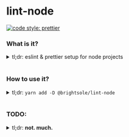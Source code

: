 # lint-node

[![code style: prettier](https://img.shields.io/badge/code_style-prettier-ff69b4.svg?style=flat-square)](https://github.com/prettier/prettier)

### What is it?
<details>
<summary>tl;dr: eslint & prettier setup for node projects</summary>
<br />

[prettier](https://github.com/prettier/prettier) and [eslint](https://github.com/eslint/eslint) are pretty great tools for writing repeatable and easy to parse code, so long as you configure them correctly. This is a very small standard setup for linting things that look like something run in a node environment. I like the way the output looks *for the most part*. This repo is here to gobble up all the deps needed to make that happen, and pipe them to a standard config.

**That being said** I'm not a huge fan of prettier's [my way or the highway *bucko*](https://prettier.io/docs/en/option-philosophy.html) mentality, and will **rip it out hardcore** as soon as something equally easy to use comes along that lets me do some more customization *not made by me*.

This repo should at the very least get you pointed in the right direction for now, however.

</details>
<br/>

### How to use it?
<details>
<summary>
  tl;dr: <code>yarn add -D @brightsole/lint-node</code>
</summary>
<br />
After the install, you need to extend the eslint setup by adding an `.eslintrc` file with the following contents:

```json
  {
    "extends": ["lint-node"]
  }
```

Then, all that's left is to add a script for linting, like the one in this repo:
```json
  ...
  "scripts": { "lint": "eslint . --fix" },
  ...
```

##### That's pretty much it, *but...*

Some things to be cognizent of:

- Some projects will need overrides, you can still do that in the `.eslintrc`.
- **Some** projects will need a `.eslintignore`
- linting should probably be handled pre-commit by something like `husky` but wrapping that in here would be wrong

</details>
<br/>

### TODO:
<details>
<summary>tl;dr: <strong>not. much.</strong></summary>
<br />

1. add it to project-status
2. generate a couple badges

</details>
<br/>